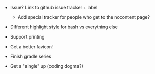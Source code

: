 * Issue? Link to github issue tracker + label
  * Add special tracker for people who get to the nocontent page?

* Different highlight style for bash vs everything else

* Support printing

* Get a better favicon!
* Finish gradle series
* Get a "single" up (coding dogma?)
